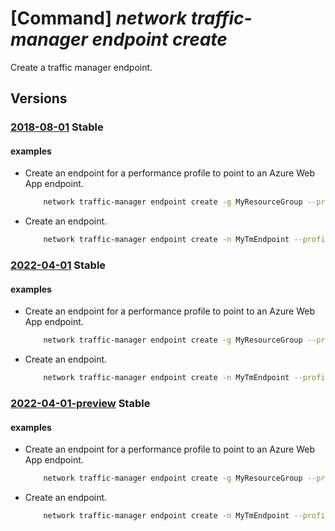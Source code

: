 # [Command] _network traffic-manager endpoint create_

Create a traffic manager endpoint.

## Versions

### [2018-08-01](/Resources/mgmt-plane/L3N1YnNjcmlwdGlvbnMve30vcmVzb3VyY2Vncm91cHMve30vcHJvdmlkZXJzL21pY3Jvc29mdC5uZXR3b3JrL3RyYWZmaWNtYW5hZ2VycHJvZmlsZXMve30ve30ve30=/2018-08-01.xml) **Stable**

<!-- mgmt-plane /subscriptions/{}/resourcegroups/{}/providers/microsoft.network/trafficmanagerprofiles/{}/{}/{} 2018-08-01 -->

#### examples

- Create an endpoint for a performance profile to point to an Azure Web App endpoint.
    ```bash
        network traffic-manager endpoint create -g MyResourceGroup --profile-name MyTmProfile -n MyEndpoint --type azureEndpoints --target-resource-id $MyWebApp1Id --endpoint-status enabled
    ```

- Create an endpoint.
    ```bash
        network traffic-manager endpoint create -n MyTmEndpoint --profile-name MyTmProfile -g MyResourceGroup --type azureEndpoints --target-resource-id $MyWebApp1Id --subnets [{first:10.0.0.0}] --custom-headers [{name:test,value:best}]
    ```

### [2022-04-01](/Resources/mgmt-plane/L3N1YnNjcmlwdGlvbnMve30vcmVzb3VyY2Vncm91cHMve30vcHJvdmlkZXJzL21pY3Jvc29mdC5uZXR3b3JrL3RyYWZmaWNtYW5hZ2VycHJvZmlsZXMve30ve30ve30=/2022-04-01.xml) **Stable**

<!-- mgmt-plane /subscriptions/{}/resourcegroups/{}/providers/microsoft.network/trafficmanagerprofiles/{}/{}/{} 2022-04-01 -->

#### examples

- Create an endpoint for a performance profile to point to an Azure Web App endpoint.
    ```bash
        network traffic-manager endpoint create -g MyResourceGroup --profile-name MyTmProfile -n MyEndpoint --type azureEndpoints --target-resource-id $MyWebApp1Id --endpoint-status enabled
    ```

- Create an endpoint.
    ```bash
        network traffic-manager endpoint create -n MyTmEndpoint --profile-name MyTmProfile -g MyResourceGroup --type azureEndpoints --target-resource-id $MyWebApp1Id --subnets [{first:10.0.0.0}] --custom-headers [{name:test,value:best}]
    ```

### [2022-04-01-preview](/Resources/mgmt-plane/L3N1YnNjcmlwdGlvbnMve30vcmVzb3VyY2Vncm91cHMve30vcHJvdmlkZXJzL21pY3Jvc29mdC5uZXR3b3JrL3RyYWZmaWNtYW5hZ2VycHJvZmlsZXMve30ve30ve30=/2022-04-01-preview.xml) **Stable**

<!-- mgmt-plane /subscriptions/{}/resourcegroups/{}/providers/microsoft.network/trafficmanagerprofiles/{}/{}/{} 2022-04-01-preview -->

#### examples

- Create an endpoint for a performance profile to point to an Azure Web App endpoint.
    ```bash
        network traffic-manager endpoint create -g MyResourceGroup --profile-name MyTmProfile -n MyEndpoint --type azureEndpoints --target-resource-id $MyWebApp1Id --endpoint-status enabled
    ```

- Create an endpoint.
    ```bash
        network traffic-manager endpoint create -n MyTmEndpoint --profile-name MyTmProfile -g MyResourceGroup --type azureEndpoints --target-resource-id $MyWebApp1Id --subnets [{first:10.0.0.0}] --custom-headers [{name:test,value:best}]
    ```
